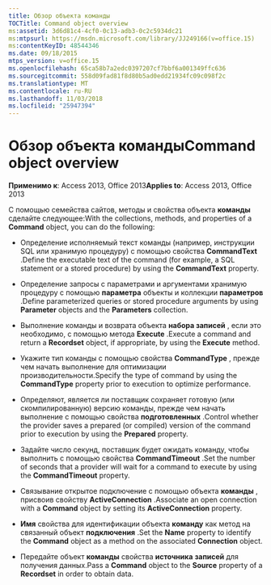 ```yaml
---
title: Обзор объекта команды
TOCTitle: Command object overview
ms:assetid: 3d6d81c4-4cf0-0c13-adb3-0c2c5934dc21
ms:mtpsurl: https://msdn.microsoft.com/library/JJ249166(v=office.15)
ms:contentKeyID: 48544346
ms.date: 09/18/2015
mtps_version: v=office.15
ms.openlocfilehash: 65ca58b7a2edc0397207cf7bbf6a001349ffc636
ms.sourcegitcommit: 558d09fad81f8d80b5ad0edd21934fc09c098f2c
ms.translationtype: MT
ms.contentlocale: ru-RU
ms.lasthandoff: 11/03/2018
ms.locfileid: "25947394"
---
```

# <a name="command-object-overview"></a><span data-ttu-id="d1668-102">Обзор объекта команды</span><span class="sxs-lookup"><span data-stu-id="d1668-102">Command object overview</span></span>

<span data-ttu-id="d1668-103">**Применимо к**: Access 2013, Office 2013</span><span class="sxs-lookup"><span data-stu-id="d1668-103">**Applies to**: Access 2013, Office 2013</span></span>

<span data-ttu-id="d1668-104">С помощью семейства сайтов, методы и свойства объекта **команды** сделайте следующее:</span><span class="sxs-lookup"><span data-stu-id="d1668-104">With the collections, methods, and properties of a **Command** object, you can do the following:</span></span>

  - <span data-ttu-id="d1668-105">Определение исполняемый текст команды (например, инструкции SQL или хранимую процедуру) с помощью свойства **CommandText** .</span><span class="sxs-lookup"><span data-stu-id="d1668-105">Define the executable text of the command (for example, a SQL statement or a stored procedure) by using the **CommandText** property.</span></span>

  - <span data-ttu-id="d1668-106">Определение запросы с параметрами и аргументами хранимую процедуру с помощью **параметра** объекты и коллекции **параметров** .</span><span class="sxs-lookup"><span data-stu-id="d1668-106">Define parameterized queries or stored procedure arguments by using **Parameter** objects and the **Parameters** collection.</span></span>

  - <span data-ttu-id="d1668-107">Выполнение команды и возврата объекта **набора записей** , если это необходимо, с помощью метода **Execute** .</span><span class="sxs-lookup"><span data-stu-id="d1668-107">Execute a command and return a **Recordset** object, if appropriate, by using the **Execute** method.</span></span>

  - <span data-ttu-id="d1668-108">Укажите тип команды с помощью свойства **CommandType** , прежде чем начать выполнение для оптимизации производительности.</span><span class="sxs-lookup"><span data-stu-id="d1668-108">Specify the type of command by using the **CommandType** property prior to execution to optimize performance.</span></span>

  - <span data-ttu-id="d1668-109">Определяют, является ли поставщик сохраняет готовую (или скомпилированную) версию команды, прежде чем начать выполнение с помощью свойства **подготовленных** .</span><span class="sxs-lookup"><span data-stu-id="d1668-109">Control whether the provider saves a prepared (or compiled) version of the command prior to execution by using the **Prepared** property.</span></span>

  - <span data-ttu-id="d1668-110">Задайте число секунд, поставщик будет ожидать команду, чтобы выполнить с помощью свойства **CommandTimeout** .</span><span class="sxs-lookup"><span data-stu-id="d1668-110">Set the number of seconds that a provider will wait for a command to execute by using the **CommandTimeout** property.</span></span>

  - <span data-ttu-id="d1668-111">Связывание открытое подключение с помощью объекта **команды** , присвоив свойству **ActiveConnection** .</span><span class="sxs-lookup"><span data-stu-id="d1668-111">Associate an open connection with a **Command** object by setting its **ActiveConnection** property.</span></span>

  - <span data-ttu-id="d1668-112">**Имя** свойства для идентификации объекта **команду** как метод на связанный объект **подключения** .</span><span class="sxs-lookup"><span data-stu-id="d1668-112">Set the **Name** property to identify the **Command** object as a method on the associated **Connection** object.</span></span>

  - <span data-ttu-id="d1668-113">Передайте объект **команды** свойства **источника** **записей** для получения данных.</span><span class="sxs-lookup"><span data-stu-id="d1668-113">Pass a **Command** object to the **Source** property of a **Recordset** in order to obtain data.</span></span>

